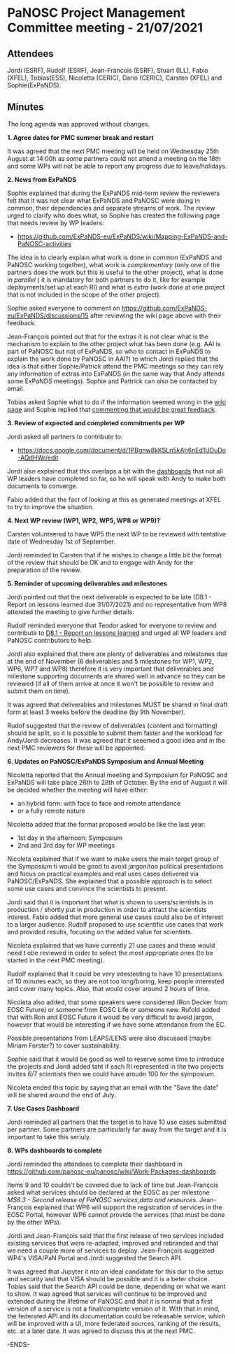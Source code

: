 PaNOSC Project Management Committee meeting - 21/07/2021 
========================================================


Attendees
-------
Jordi (ESRF), Rudolf (ESRF), Jean-Francois (ESRF), Stuart (ILL), Fabio (XFEL), Tobias(ESS), Nicoletta (CERIC), Dario (CERIC), Carsten (XFEL) and Sophie(ExPaNDS).


Minutes
-------	

The long agenda was approved without changes.

**1. Agree dates for PMC summer break and restart**

It was agreed that the next PMC meeting will be held on Wednesday 25th August at 14:00h as some partners could not attend a meeting on the 18th and some WPs will not be able to report any progress due to leave/holidays.


**2. News from ExPaNDS**

Sophie explained that during the ExPaNDS mid-term review the reviewers felt that it was not clear what ExPaNDS and PaNOSC were doing in common, their dependencies and separate streams of work. The review urged to clarify who does what, so Sophie has created the following page that needs review by WP leaders:

* https://github.com/ExPaNDS-eu/ExPaNDS/wiki/Mapping-ExPaNDS-and-PaNOSC-activities

The idea is to clearly explain what work is done in *common* (ExPaNDS and PaNOSC working together), what work is *complementary* (only one of the partners does the work but this is useful to the other project), what is done in *parallel* ( it is mandatory for both partners to do it, like for example deployments/set up at each RI) and what is *extra* (work done at one project that is not included in the scope of the other project).

Sophie asked everyone to comment on https://github.com/ExPaNDS-eu/ExPaNDS/discussions/15 after reviewing the wiki page above with their feedback.

Jean-François pointed out that for the extras it is not clear what is the mechanism to explain to the other project what has been done (e.g. AAI is part of PaNOSC but not of ExPaNDS, so who to contact in ExPaNDS to explain the work done by PaNOSC in AAI?) to which Jordi replied that the idea is that either Sophie/Patrick attend the PMC meetings so they can rely any information of extras into ExPaNDS (in the same way that Andy attends some ExPaNDS meetings). Sophie and Pattrick can also be contacted by email.

Tobias asked Sophie what to do if the information seemed wrong in the [wiki page](https://github.com/ExPaNDS-eu/ExPaNDS/wiki/Mapping-ExPaNDS-and-PaNOSC-activities) and Sophie replied that [commenting that would be great feedback](https://github.com/ExPaNDS-eu/ExPaNDS/discussions/15).


**3. Review of expected and completed commitments per WP**

Jordi asked all partners to contribute to:

* https://docs.google.com/document/d/1PBgnw8kKSLn5kAh6nEd1UDuDo-AQdHWr/edit

Jordi also explained that this overlaps a bit with the [dashboards](https://github.com/panosc-eu/panosc/wiki/Work-Packages-dashboards) that not all WP leaders have completed so far, so he will speak with Andy to make both documents to converge.

Fabio added that the fact of looking at this as generated meetings at XFEL to try to improve the situation.


**4. Next WP review (WP1, WP2, WP5, WP8 or WP9)?**

Carsten volunteered to have WP5 the next WP to be reviewed with tentative date of Wednesday 1st of September.

Jordi reminded to Carsten that if he wishes to change a little bit the format of the review that should be OK and to engage with Andy for the preparation of the review.


**5. Reminder of upcoming deliverables and milestones**

Jordi pointed out that the next deliverable is expected to be late (D8.1 - Report on lessons learned due 31/07/2021) and no representative from WP8 attended the meeting to give further details.

Rudolf reminded everyone that Teodor asked for everyone to review and contribute to [D8.1 - Report on lessons learned](https://docs.google.com/document/d/1VJg_BWmWUEJYWtU65mO_p-PFNMEBxOAx/edit?dls=true) and urged all WP leaders  and PaNOSC contributors to help.

Jordi also explained that there are plenty of deliverables and milestones due at the end of November (6 deliverables and 5 milestones for WP1, WP2, WP6, WP7 and WP8) therefore it is very important that deliverables and milestone supporting documents are shared well in advance so they can be reviewed (if all of them arrive at once it won't be possible to review and submit them on time).

It was agreed that deliverables and milestones MUST be shared in final draft form at least 3 weeks before the deadline (by 9th November).

Rudof suggested that the review of deliverables (content and formatting) should be split, so it is possible to submit them faster and the workload for Andy/Jordi decreases. It was agreed that it seeemed a good idea and in the next PMC reviewers for these will be appointed.


**6. Updates on PaNOSC/ExPaNDS Symposium and Annual Meeting**

Nicoletta reported that the Annual meeting and Symposium for PaNOSC and ExPaNDS will take place 26th to 28th of October. By the end of August it will be decided whether the meeting will have either:
* an hybrid form: with face to face and remote attendance
* or a fully remote nature

Nicoletta added that the format proposed would be like the last year: 
* 1st day in the afternoon: Symposium
* 2nd and 3rd day for WP meetings

Nicoleta explained that if we want to make users the main target group of the Symposium ti would be good to avoid jargon/too political presentations and focus on practical examples and real uses cases delivered via PaNOSC/ExPaNDS. She explained that a possible approach is to select some use cases and convince the scientists to present.

Jordi said that it is important that what is shown to users/scientists is in production / shortly put in production in order to attract the scientists interest. Fabio added that more general use cases could also be of interest to a larger audience. Rudolf proposed to use scientific use cases that work and provided results, focusing on the added value for scientists.

Nicoleta explained that we have currently 21 use cases and these would need t obe reviewed in order to select the most appropriate ones (to be started in the next PMC meeting).

Rudolf explained that it could be very intestesting to have 10 presentations of 10 minutes each, so they are not too long/boring, keep people interested and cover many topics. Also, that would cover around 2 hours of time.

Nicoleta also added, that some speakers were considered (Ron Decker from EOSC Future) or someone from EOSC Life or someone new. Rufold added that with Ron and EOSC Future it woudl be very difficult to avoid jargon, however that would be interesting if we have some attendance from the EC.

Possible presentations from LEAPS/LENS were also discussed (maybe Miriam Forster?) to cover sustainability.

Sophie said that it would be good as well to reserve some time to introduce the projects and Jordi added taht if each RI represented in the two projects invites 6/7 scientists then we could have aroudn 100 for the symposium.

Nicoleta ended this topic by saying that an email with the "Save the date" will be shared around the end of July.

**7. Use Cases Dashboard**

Jordi reminded all partners that the target is to have 10 use cases submitted per partner. Some partners are particularly far away from the target and it is important to take this seriuly.

**8. WPs dashboards to complete**

Jordi reminded the attendees to complete their dashboard in https://github.com/panosc-eu/panosc/wiki/Work-Packages-dashboards


Items 9 and 10 couldn't be covered due to lack of time but Jean-François asked what services should be declared at the EOSC as per milestone *MS6.3 - Second release of PaNOSC services,data and resources*. Jean-François explained that WP6 will support the registration of services in the EOSC Portal, however WP6 cannot provide the services (that must be done by the other WPs).

Jordi and Jean-François said that the first release of two services included existing services that were re-adapted, improved and rebranded and that we need a couple more of services to deploy. Jean-François suggested WP4's VISA/PaN Portal and Jordi suggested the Search API.

It was agreed that Jupyter it nto an ideal candidate for this dur to the setup and security and that VISA should be possible and it is a beter choice. Tobias said that the Search API could be done, depending on what we want to show. It was agreed that services will continue to be improved and extended during the lifetime of PaNOSC and that it is normal that a first version of a service is not a final/complete version of it. With that in mind, the federated API and its documentation could be releasable service, which will be improved with a UI, more federated sources, ranking of the results, etc. at a later date. It was agreed to discuss this at the next PMC.


-ENDS-
